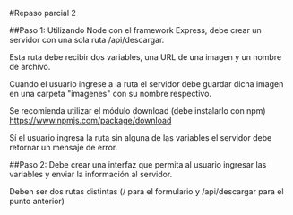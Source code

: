 #Repaso parcial 2

##Paso 1:
Utilizando Node con el framework Express, debe crear un servidor con una sola ruta /api/descargar.

Esta ruta debe recibir dos variables, una URL de una imagen y un nombre de archivo.

Cuando el usuario ingrese a la ruta el servidor debe guardar dicha imagen en una carpeta "imagenes" con su nombre respectivo.

Se recomienda utilizar el módulo download (debe instalarlo con npm) https://www.npmjs.com/package/download


Sí el usuario ingresa la ruta sin alguna de las variables el servidor debe retornar un mensaje de error.

##Paso 2:
Debe crear una interfaz que permita al usuario ingresar las variables y enviar la información al servidor.

Deben ser dos rutas distintas (/ para el formulario y /api/descargar para el punto anterior)

